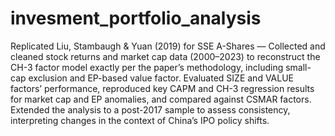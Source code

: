 # invesment_portfolio_analysis

Replicated Liu, Stambaugh & Yuan (2019) for SSE A-Shares — Collected and cleaned stock returns and market cap data (2000–2023) to reconstruct the CH-3 factor model exactly per the paper’s methodology, including small-cap exclusion and EP-based value factor. Evaluated SIZE and VALUE factors’ performance, reproduced key CAPM and CH-3 regression results for market cap and EP anomalies, and compared against CSMAR factors. Extended the analysis to a post-2017 sample to assess consistency, interpreting changes in the context of China’s IPO policy shifts.
